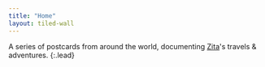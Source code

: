 ```yaml
---
title: "Home"
layout: tiled-wall
---
```


A series of postcards from around the world, documenting [Zita](/about)'s  travels &amp; adventures.
{:.lead}